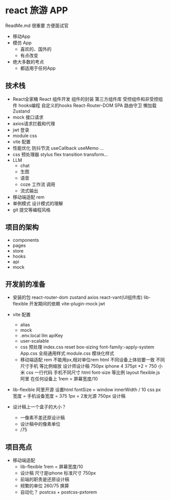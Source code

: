 # react 旅游 APP
ReadMe.md 很重要 方便面试官
- 移动App
- 模仿 App
    - 喜欢的、国外的
    - 有点改变
- 绝大多数的考点
    - 都适用于任何App 

## 技术栈
- React全家桶
    React 组件开发
    组件的封装
    第三方组件库
    受控组件和非受控组件
    hooks编程 自定义的hooks
    React-Router-DOM
        SPA
        路由守卫
        懒加载
    Zustand 
- mock 接口请求
- axios请求拦截和代理
- jwt 登录
- module css
- vite 配置
- 性能优化
    防抖节流
    useCallback useMemo ...
- css 预处理器 stylus 
    flex transition transform...
- LLM 
    - chat
    - 生图
    - 语音
    - coze 工作流 调用
    - 流式输出
- 移动端适配
    rem 
- 单例模式 设计模式的理解
- git 提交等编程风格

## 项目的架构
- components
- pages
- store
- hooks
- api
- mock

## 开发前的准备
- 安装的包
    react-router-dom zustand axios 
    react-vant(UI组件库) lib-flexible
    开发期间的依赖
    vite-plugin-mock jwt 
- vite 配置
    - alias
    - mock
    - .env.local
    llm apiKey
    - user-scalable
    - css 预处理
        index.css reset
        box-sizing font-family:-apply-system
        App.css 全局通用样式
        module.css 模块化样式 
    - 移动端适配 rem 
        不能用px,相对单位rem html
        不同设备上体验要一致
        不同尺寸手机 等比例缩放
        设计师设计稿 750px iphone 4  375pt *2 = 750
        小米
        css 一行代码 手机不同尺寸 html  font-size 等比例
        layout 
        flexible.js 阿里 在任何设备上
        1rem = 屏幕宽度/10
- lib-flexible
    阿里开源
    设置html fontSize = window
    innerWidth / 10
    css px 宽度 = 手机设备宽度 = 375
    1px = 2发光源
    750px 设计稿 

- 设计稿上一个盒子的大小？
    - 一像素不差还原设计稿
    - 设计稿中的像素单位
    - /75

## 项目亮点
- 移动端适配
    - lib-flexible 1rem = 屏幕宽度/10
    - 设计稿 尺寸是iphone 标准尺寸 750px
    - 前端的职责是还原设计稿
    - 频繁的单位 260/75 换算
    - 自动化？
        postcss + postcss-pxtorem